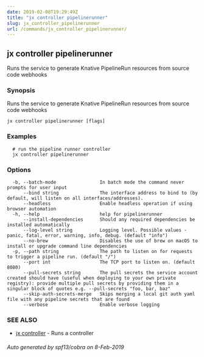 ```yaml
---
date: 2019-02-08T19:29:49Z
title: "jx controller pipelinerunner"
slug: jx_controller_pipelinerunner
url: /commands/jx_controller_pipelinerunner/
---
```

## jx controller pipelinerunner

Runs the service to generate Knative PipelineRun resources from source code webhooks

### Synopsis

Runs the service to generate Knative PipelineRun resources from source code webhooks

```
jx controller pipelinerunner [flags]
```

### Examples

```
  # run the pipeline runner controller
  jx controller pipelinerunner
```

### Options

```
  -b, --batch-mode                In batch mode the command never prompts for user input
      --bind string               The interface address to bind to (by default, will listen on all interfaces/addresses).
      --headless                  Enable headless operation if using browser automation
  -h, --help                      help for pipelinerunner
      --install-dependencies      Should any required dependencies be installed automatically
      --log-level string          Logging level. Possible values - panic, fatal, error, warning, info, debug. (default "info")
      --no-brew                   Disables the use of brew on macOS to install or upgrade command line dependencies
  -p, --path string               The path to listen on for requests to trigger a pipeline run. (default "/")
      --port int                  The TCP port to listen on. (default 8080)
      --pull-secrets string       The pull secrets the service account created should have (useful when deploying to your own private registry): provide multiple pull secrets by providing them in a singular block of quotes e.g. --pull-secrets "foo, bar, baz"
      --skip-auth-secrets-merge   Skips merging a local git auth yaml file with any pipeline secrets that are found
      --verbose                   Enable verbose logging
```

### SEE ALSO

* [jx controller](/commands/jx_controller/)	 - Runs a controller

###### Auto generated by spf13/cobra on 8-Feb-2019

